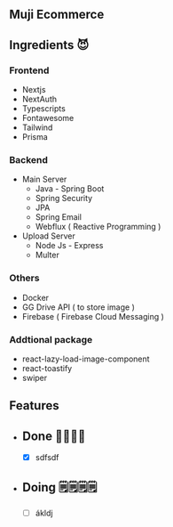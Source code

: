 ## Muji Ecommerce






## Ingredients 😈
  ### Frontend
  - Nextjs 
  - NextAuth
  - Typescripts
  - Fontawesome
  - Tailwind 
  - Prisma 
### Backend 
  - Main Server
    - Java - Spring Boot
    - Spring Security
    - JPA
    - Spring Email
    - Webflux ( Reactive Programming )
  - Upload Server
    - Node Js - Express
    - Multer
### Others
  - Docker
  - GG Drive API ( to store image )
  - Firebase ( Firebase Cloud Messaging )
### Addtional package 
  - react-lazy-load-image-component
  - react-toastify
  - swiper


## Features 
 - ## Done 🎉🎉🎉🎉
   - [x]  sdfsdf
   
- ## Doing  🗒🗒🗒🗒
   - [ ] ákldj
